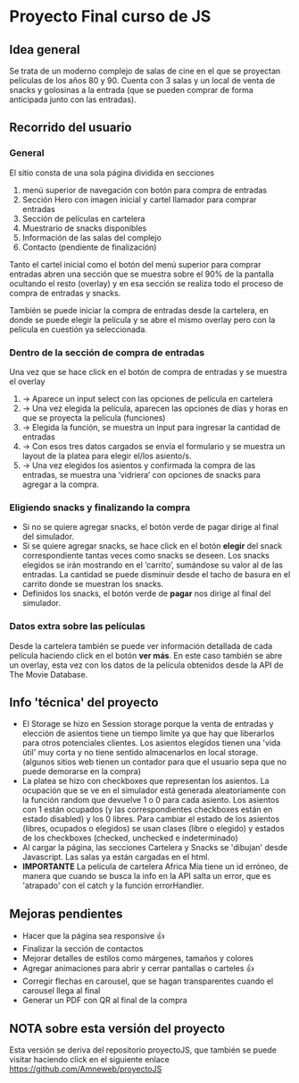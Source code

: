 # Proyecto Final curso de JS
## Idea general
Se trata de un moderno complejo de salas de cine en el que se proyectan películas de los años 80 y 90. Cuenta con 3 salas y un local de venta de snacks y golosinas a la entrada (que se pueden comprar de forma anticipada junto con las entradas). 
## Recorrido del usuario
### General
El sitio consta de una sola página dividida en secciones
1. menú superior de navegación con botón para compra de entradas 
1. Sección Hero con imagen inicial y cartel llamador para comprar entradas
1. Sección de películas en cartelera
1. Muestrario de snacks disponibles
1. Información de las salas del complejo
1. Contacto (pendiente de finalización)

Tanto el cartel inicial como el botón del menú superior para comprar entradas abren una sección que se muestra sobre el 90% de la pantalla ocultando el resto (overlay) y en esa sección se realiza todo el proceso de compra de entradas y snacks.

También se puede iniciar la compra de entradas desde la cartelera, en donde se puede elegir la película y se abre el mismo overlay pero con la película en cuestión ya seleccionada.
### Dentro de la sección de compra de entradas
Una vez que se hace click en el botón de compra de entradas y se muestra el overlay 
1. -> Aparece un input select con las opciones de película en cartelera
1. -> Una vez elegida la película, aparecen las opciones de días y horas en que se proyecta la película (funciones) 
1. -> Elegida la función, se muestra un input para ingresar la cantidad de entradas
1. -> Con esos tres datos cargados se envía el formulario y se muestra un layout de la platea para elegir el/los asiento/s. 
1. -> Una vez elegidos los asientos y confirmada la compra de las entradas, se muestra una ‘vidriera’ con opciones de snacks para agregar a la compra.
### Eligiendo snacks y finalizando la compra
* Si no se quiere agregar snacks, el botón verde de pagar dirige al final del simulador.
* Si se quiere agregar snacks, se hace click en el botón **elegir** del snack correspondiente tantas veces como snacks se deseen. Los snacks elegidos se irán mostrando en el ‘carrito’, sumándose su valor al de las entradas. La cantidad se puede disminuir desde el tacho de basura en el carrito donde se muestran los snacks.
* Definidos los snacks, el botón verde de **pagar** nos dirige al final del simulador.
### Datos extra sobre las películas
Desde la cartelera también se puede ver información detallada de cada película haciendo click en el botón **ver más**.
En este caso también se abre un overlay, esta vez con los datos de la película obtenidos desde la API de The Movie Database.
## Info 'técnica' del proyecto
* El Storage se hizo en Session storage porque la venta de entradas y elección de asientos tiene un tiempo límite ya que hay que liberarlos para otros potenciales clientes. Los asientos elegidos tienen una 'vida útil' muy corta y no tiene sentido almacenarlos en local storage. (algunos sitios web tienen un contador para que el usuario sepa que no puede demorarse en la compra)
* La platea se hizo con checkboxes que representan los asientos. La ocupación que se ve en el simulador está generada aleatoriamente con la función random que devuelve 1 o 0 para cada asiento. Los asientos con 1 están ocupados (y las correspondientes checkboxes están en estado disabled) y los 0 libres. Para cambiar el estado de los asientos (libres, ocupados o elegidos) se usan clases (libre o elegido) y estados de los checkboxes (checked, unchecked e indeterminado)
* Al cargar la página, las secciones Cartelera y Snacks se 'dibujan' desde Javascript. Las salas ya están cargadas en el html.
* **IMPORTANTE** La película de cartelera Africa Mía tiene un id erróneo, de manera que cuando se busca la info en la API salta un error, que es 'atrapado' con el catch y la función errorHandler.
## Mejoras pendientes
* Hacer que la página sea responsive :+1:
* Finalizar la sección de contactos
* Mejorar detalles de estilos como márgenes, tamaños y colores
* Agregar animaciones para abrir y cerrar pantallas o carteles :+1:
* Corregir flechas en carousel, que se hagan transparentes cuando el carousel llega al final
* Generar un PDF con QR al final de la compra

## NOTA sobre esta versión del proyecto
Esta versión se deriva del repositorio proyectoJS, que también se puede visitar haciendo click en el siguiente enlace
https://github.com/Amneweb/proyectoJS

